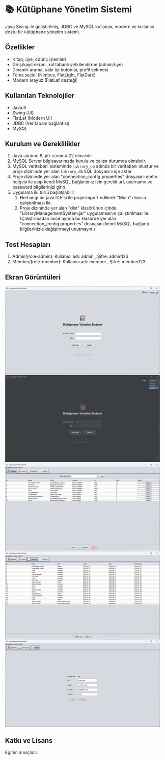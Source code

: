 # 📚 Kütüphane Yönetim Sistemi

Java Swing ile geliştirilmiş, JDBC ve MySQL kullanan, modern ve kullanıcı dostu bir kütüphane yönetim sistemi.

## Özellikler
- Kitap, üye, ödünç işlemleri
- Giriş/kayıt ekranı, rol tabanlı yetkilendirme (admin/üye)
- Dinamik arama, satır içi butonlar, profil sekmesi
- Tema seçici (Nimbus, FlatLight, FlatDark)
- Modern arayüz (FlatLaf desteği)

## Kullanılan Teknolojiler

- Java 8
- Swing (UI)
- FlatLaf (Modern UI)
- JDBC (Veritabanı bağlantısı)
- MySQL

## Kurulum ve Gereklilikler
1. Java sürümü 8, jdk sürümü 22 olmalıdır
2. MySQL Server bilgisayarınızda kurulu ve çalışır durumda olmalıdır.
3. MySQL veritabanı sisteminde `library_db` adında bir veritabanı oluştur ve proje dizininde yer alan `library_db` SQL dosyasını içe aktar.
4. Proje dizininde yer alan "connection_config.properties" dosyasını metin belgesi ile açıp kendi MySQL bağlantınız için gerekli url, username ve password bilgilerinizi girin.
3. Uygulama iki türlü başlatılabilir :
	1. Herhangi bir java IDE'si ile proje import edilerek "Main" classın çalıştırılması ile.
	2. Proje dizininde yer alan "dist" klasörünün içinde "LibraryManagementSystem.jar" uygulamasının çalıştırılması ile. (Çalıştırmadan önce ayrıca bu klasörde yer alan "connection_config.properties" dosyasını kendi MySQL bağlantı bilgilerinizle değiştirmeyi unutmayın.)

## Test Hesapları

   1. Admin/(role-admin):
 	 Kullanıcı adı: admin
,
   	 Şifre: admin123
   3. Member/(role-member):
         Kullanıcı adı: member
,
         Şifre: member123

## Ekran Görüntüleri
![Proje Görseli](ScreenShoots/1.png)
![Proje Görseli](ScreenShoots/2.png)
![Proje Görseli](ScreenShoots/3.png)
![Proje Görseli](ScreenShoots/4.png)
![Proje Görseli](ScreenShoots/5.png)

## Katkı ve Lisans
Eğitim amaçlıdır.
